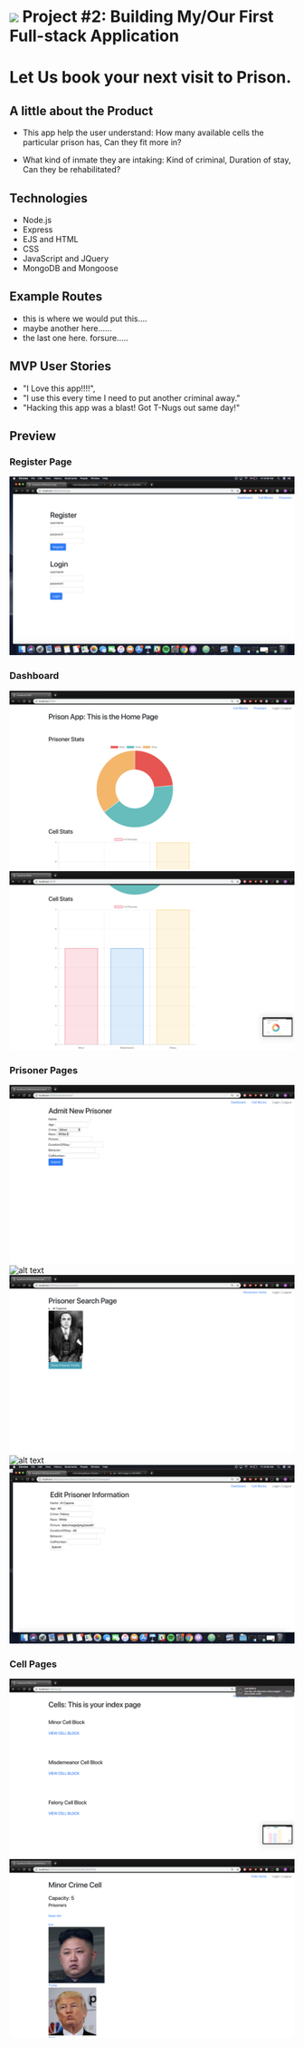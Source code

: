 # ![](https://ga-dash.s3.amazonaws.com/production/assets/logo-9f88ae6c9c3871690e33280fcf557f33.png) Project #2: Building My/Our First Full-stack Application

# Let Us book your next visit to Prison.

## A little about the Product

- This app help the user understand:
How many available cells the particular prison has,
Can they fit more in?

- What kind of inmate they are intaking:
  Kind of criminal,
  Duration of stay,
  Can they be rehabilitated?


## Technologies

- Node.js
- Express
- EJS and HTML
- CSS
- JavaScript and JQuery
- MongoDB and Mongoose

## Example Routes
- this is where we would put this....
- maybe another here......
- the last one here. forsure.....


## MVP User Stories
- "I Love this app!!!!",
- "I use this every time I need to put another criminal away."
- "Hacking this app was a blast! Got T-Nugs out same day!"

## Preview

### Register Page
![alt text](/images/register.png "Logo Title Text 1")

### Dashboard
![alt text](/images/dashboard1.png "Logo Title Text 1")
![alt text](/images/dashboard2.png "Logo Title Text 1")

### Prisoner Pages
![alt text](/images/admitPrisoner.png "Logo Title Text 1")
![alt text](/images/prisonerIndex.png "Logo Title Text 1")
![alt text](/images/prisonerSearch.png "Logo Title Text 1")
![alt text](/images/prisonerShow.png "Logo Title Text 1")
![alt text](/images/editPrisoner.png "Logo Title Text 1")

### Cell Pages
![alt text](/images/cellsIndex.png "Logo Title Text 1")
![alt text](/images/cellsShow.png "Logo Title Text 1") 
